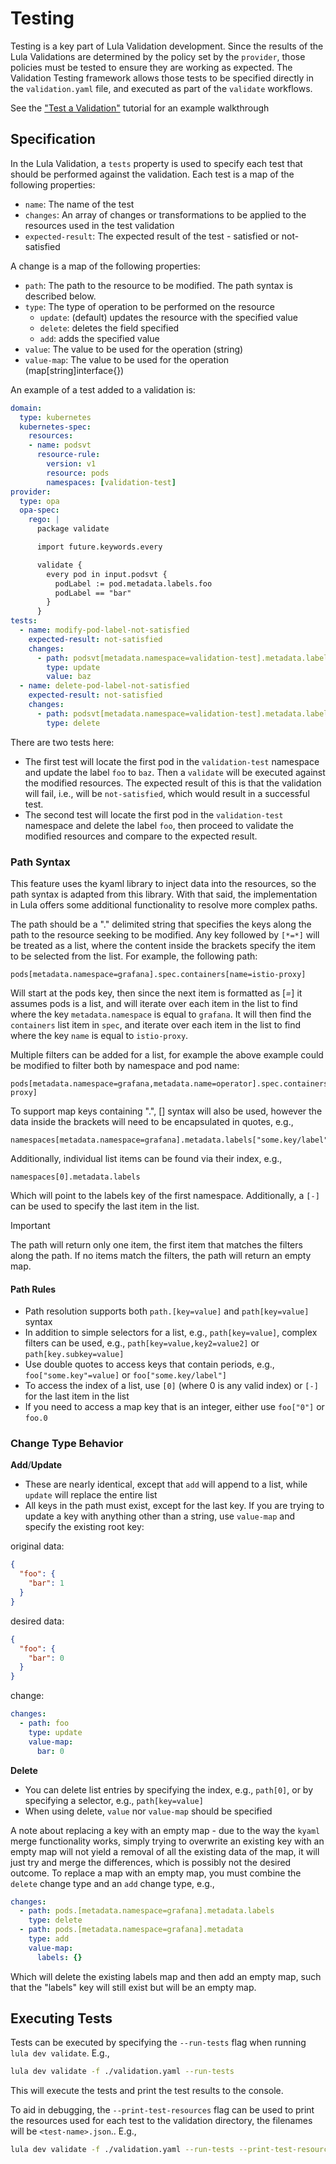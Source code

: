 # Testing

Testing is a key part of Lula Validation development. Since the results of the Lula Validations are determined by the policy set by the `provider`, those policies must be tested to ensure they are working as expected. The Validation Testing framework allows those tests to be specified directly in the `validation.yaml` file, and executed as part of the `validate` workflows.

See the ["Test a Validation"](../getting-started/test-a-validation.md) tutorial for an example walkthrough

## Specification

In the Lula Validation, a `tests` property is used to specify each test that should be performed against the validation. Each test is a map of the following properties:

- `name`: The name of the test
- `changes`: An array of changes or transformations to be applied to the resources used in the test validation
- `expected-result`: The expected result of the test - satisfied or not-satisfied

A change is a map of the following properties:

- `path`: The path to the resource to be modified. The path syntax is described below.
- `type`: The type of operation to be performed on the resource
    - `update`: (default) updates the resource with the specified value
    - `delete`: deletes the field specified
    - `add`: adds the specified value
- `value`: The value to be used for the operation (string)
- `value-map`: The value to be used for the operation (map[string]interface{})

An example of a test added to a validation is:

```yaml
domain:
  type: kubernetes
  kubernetes-spec:
    resources:
    - name: podsvt
      resource-rule:
        version: v1
        resource: pods
        namespaces: [validation-test]
provider:
  type: opa
  opa-spec:
    rego: |
      package validate

      import future.keywords.every

      validate {
        every pod in input.podsvt {
          podLabel := pod.metadata.labels.foo
          podLabel == "bar"
        }
      }
tests:
  - name: modify-pod-label-not-satisfied
    expected-result: not-satisfied
    changes:
      - path: podsvt[metadata.namespace=validation-test].metadata.labels.foo
        type: update
        value: baz
  - name: delete-pod-label-not-satisfied
    expected-result: not-satisfied
    changes:
      - path: podsvt[metadata.namespace=validation-test].metadata.labels.foo
        type: delete
```

There are two tests here:
* The first test will locate the first pod in the `validation-test` namespace and update the label `foo` to `baz`. Then a `validate` will be executed against the modified resources. The expected result of this is that the validation will fail, i.e., will be `not-satisfied`, which would result in a successful test.
* The second test will locate the first pod in the `validation-test` namespace and delete the label `foo`, then proceed to validate the modified resources and compare to the expected result.


### Path Syntax

This feature uses the kyaml library to inject data into the resources, so the path syntax is adapted from this library. With that said, the implementation in Lula offers some additional functionality to resolve more complex paths.

The path should be a "." delimited string that specifies the keys along the path to the resource seeking to be modified. Any key followed by `[*=*]` will be treated as a list, where the content inside the brackets specify the item to be selected from the list. For example, the following path:

```
pods[metadata.namespace=grafana].spec.containers[name=istio-proxy]
```

Will start at the pods key, then since the next item is formatted as [*=*] it assumes pods is a list, and will iterate over each item in the list to find where the key `metadata.namespace` is equal to `grafana`. It will then find the `containers` list item in `spec`, and iterate over each item in the list to find where the key `name` is equal to `istio-proxy`.

Multiple filters can be added for a list, for example the above example could be modified to filter both by namespace and pod name:

```
pods[metadata.namespace=grafana,metadata.name=operator].spec.containers[name=istio-proxy]
```

To support map keys containing ".", [] syntax will also be used, however the data inside the brackets will need to be encapsulated in quotes, e.g.,

```
namespaces[metadata.namespace=grafana].metadata.labels["some.key/label"]
```

Additionally, individual list items can be found via their index, e.g.,

```
namespaces[0].metadata.labels
```

Which will point to the labels key of the first namespace. Additionally, a `[-]` can be used to specify the last item in the list.

>[!IMPORTANT]
> The path will return only one item, the first item that matches the filters along the path. If no items match the filters, the path will return an empty map.

#### Path Rules
* Path resolution supports both `path.[key=value]` and `path[key=value]` syntax
* In addition to simple selectors for a list, e.g., `path[key=value]`, complex filters can be used, e.g., `path[key=value,key2=value2]` or `path[key.subkey=value]`
* Use double quotes to access keys that contain periods, e.g., `foo["some.key"=value]` or `foo["some.key/label"]`
* To access the index of a list, use `[0]` (where 0 is any valid index) or `[-]` for the last item in the list
* If you need to access a map key that is an integer, either use `foo["0"]` or `foo.0`

### Change Type Behavior

**Add**/**Update**
* These are nearly identical, except that `add` will append to a list, while `update` will replace the entire list
* All keys in the path must exist, except for the last key. If you are trying to update a key with anything other than a string, use `value-map` and specify the existing root key:

original data:
```json
{
  "foo": {
    "bar": 1
  }
}
```

desired data:
```json
{
  "foo": {
    "bar": 0
  }
}
```

change:
```yaml
changes:
  - path: foo
    type: update
    value-map:
      bar: 0
```

**Delete**
* You can delete list entries by specifying the index, e.g., `path[0]`, or by specifying a selector, e.g., `path[key=value]`
* When using delete, `value` nor `value-map` should be specified

A note about replacing a key with an empty map - due to the way the `kyaml` merge functionality works, simply trying to overwrite an existing key with an empty map will not yield a removal of all the existing data of the map, it will just try and merge the differences, which is possibly not the desired outcome. To replace a map with an empty map, you must combine the `delete` change type and an `add` change type, e.g.,

```yaml
changes:
  - path: pods.[metadata.namespace=grafana].metadata.labels
    type: delete
  - path: pods.[metadata.namespace=grafana].metadata
    type: add
    value-map: 
      labels: {}
```

Which will delete the existing labels map and then add an empty map, such that the "labels" key will still exist but will be an empty map.

## Executing Tests

Tests can be executed by specifying the `--run-tests` flag when running `lula dev validate`. E.g.,

```sh
lula dev validate -f ./validation.yaml --run-tests
```

This will execute the tests and print the test results to the console. 

To aid in debugging, the `--print-test-resources` flag can be used to print the resources used for each test to the validation directory, the filenames will be `<test-name>.json`.. E.g.,

```sh
lula dev validate -f ./validation.yaml --run-tests --print-test-resources
```

